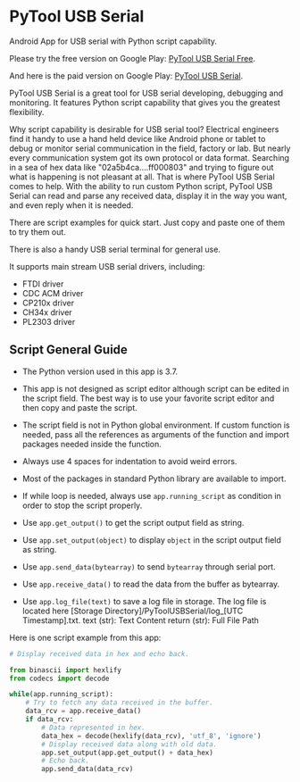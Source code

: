 # PyTool USB Serial
 Android App for USB serial with Python script capability.

Please try the free version on Google Play: [PyTool USB Serial Free](https://play.google.com/store/apps/details?id=com.quanlin.pytoolusbserialfree).

And here is the paid version on Google Play: [PyTool USB Serial](https://play.google.com/store/apps/details?id=com.quanlin.pytoolusbserial).

PyTool USB Serial is a great tool for USB serial developing, debugging and monitoring.
It features Python script capability that gives you the greatest flexibility.

Why script capability is desirable for USB serial tool?
Electrical engineers find it handy to use a hand held device like Android phone or tablet to debug or monitor serial communication in the field, factory or lab.
But nearly every communication system got its own protocol or data format.
Searching in a sea of hex data like "02a5b4ca....ff000803" and trying to figure out what is happening is not pleasant at all.
That is where PyTool USB Serial comes to help.
With the ability to run custom Python script, PyTool USB Serial can read and parse any received data, display it in the way you want, and even reply when it is needed. 

There are script examples for quick start. Just copy and paste one of them to try them out.

There is also a handy USB serial terminal for general use.

It supports main stream USB serial drivers, including:
* FTDI driver
* CDC ACM driver
* CP210x driver
* CH34x driver
* PL2303 driver

## Script General Guide
* The Python version used in this app is 3.7.

* This app is not designed as script editor although script can be edited in the script field.
The best way is to use your favorite script editor and then copy and paste the script.

* The script field is not in Python global environment.
If custom function is needed, pass all the references as arguments of the function and import packages needed inside the function.

* Always use 4 spaces for indentation to avoid weird errors.

* Most of the packages in standard Python library are available to import.

* If while loop is needed, always use `app.running_script` as condition in order to stop the script properly.

* Use `app.get_output()` to get the script output field as string.

* Use `app.set_output(object)` to display `object` in the script output field as string.

* Use `app.send_data(bytearray)` to send `bytearray` through serial port.

* Use `app.receive_data()` to read the data from the buffer as bytearray.

* Use `app.log_file(text)` to save a log file in storage.
The log file is located here [Storage Directory]/PyToolUSBSerial/log_[UTC Timestamp].txt.
text (str): Text Content
return (str): Full File Path

Here is one script example from this app:
```Python
# Display received data in hex and echo back.

from binascii import hexlify
from codecs import decode

while(app.running_script):
    # Try to fetch any data received in the buffer.
    data_rcv = app.receive_data()
    if data_rcv:
        # Data represented in hex.
        data_hex = decode(hexlify(data_rcv), 'utf_8', 'ignore')
        # Display received data along with old data.
        app.set_output(app.get_output() + data_hex)
        # Echo back.
        app.send_data(data_rcv)
```
